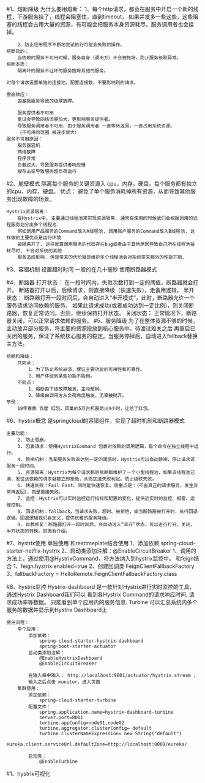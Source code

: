 #1、熔断降级
    为什么要用熔断：
        1、每个http请求，都会在服务中开启一个新的线程，下游服务挂了，线程会阻塞住，直到timeout，
        如果并发多一些这些，这些阻塞的线程会占用大量的资源，有可能会把服务本身资源耗尽，服务调用者也会挂掉。
        
        2、防止应用程序不断地尝试执行可能会失败的操作。
    熔断目的：
        当依赖的服务不可用时候，服务自身（调用方）不会被拖垮，防止服务级联异常。
    熔断本质：   
        隔离坏的服务不让坏的服务拖垮其他的服务。
    
    对每个请求设置单独的连接池，配置连接数，不要影响别的请求。
    
    雪崩效应：
        由基础服务导致的级联故障。
        
        服务提供者不可用
        重试会导致网络流量加大，更影响服务提供者。
        导致服务调用者不可用，由于服务调用者 一直等待返回，一直占用系统资源。
        （不可用的范围 被逐步放大）
    服务不可用原因：
        服务器宕机
        网络故障
        程序异常
        负载过大，导致服务提供者响应慢
        缓存击穿导致服务超负荷运行
#2、舱壁模式
    隔离每个服务的关键资源入 cpu，内存，硬盘。每个服务都有独立的cpu，内存，硬盘。
    优点：
        避免了单个服务消耗掉所有资源，从而导致其他服务出现故障的场景。
        
    Hystrix资源隔离：
        在Hystrix中, 主要通过线程池来实现资源隔离. 通常在使用的时候我们会根据调用的远程服务划分出多个线程池.
        例如调用产品服务的Command放入A线程池, 调用账户服务的Command放入B线程池. 这样做的主要优点是运行环境
        被隔离开了. 这样就算调用服务的代码存在bug或者由于其他原因导致自己所在线程池被耗尽时, 不会对系统的其他
        服务造成影响. 但是带来的代价就是维护多个线程池会对系统带来额外的性能开销. 
#3、容错机制
    设置超时时间
        一般的在几十毫秒
    使用断路器模式
        
#4、断路器
    打开状态：
        在一段时间内，失败次数打到一定的阈值，断路器就会打开。
        断路器打开以后，后续请求，则直接降级（快速失败），走备用逻辑。
    半开状态：
        断路器打开一段时间后，会自动进入“半开模式”，此时，断路器允许一个服务请求访问依赖的服务。
        如果此请求成功(或者成功达到一定比例)，则关闭断路器，恢复正常访问。否则，继续保持打开状态。
    关闭状态：
        正常情况下，断路器关闭，可以正常请求依赖的服务。
#5、服务降级
    为了在整体资源不够的时候，主动放弃部分服务，将主要的资源投放到核心服务中，待渡过难关之后
    再重启已关闭的服务，保证了系统核心服务的稳定。当服务停掉后，自动进入fallback替换主方法。

    熔断和降级：
        共同点：
            1、为了防止系统崩溃，保证主要功能的可用性和可靠性。
            2、用户体验到某些功能不能用。
        不同点：
            1、熔断由下级故障触发，主动惹祸。
            2、降级由调用方从负荷角度触发，无辜被抛弃。        
    举例：
        19年春晚 百度 红包，凤巢的5万台机器熄火4小时，让给了红包。
#6、hystrix概念
    是springcloud的容错组件，实现了超时机制和断路器模式
    
    主要功能：
        2. 防止雪崩。
        3. 包裹请求：使用HystrixCommand 包裹对依赖的调用逻辑，每个命令在独立线程中运行。
        4. 跳闸机制：当某服务失败率达到一定的阈值时，Hystrix可以自动跳闸，停止请求该服务一段时间。
        5. 资源隔离：Hystrix为每个请求都的依赖都维护了一个小型线程池，如果该线程池已满，发往该依赖的请求就被立即拒绝，从而加速失败判定。防止级联失败。
        6. 快速失败：Fail Fast。同时能快速恢复。侧重点是：（不去真正的请求服务，发生异常再返回），而是直接失败。
        7. 监控：Hystrix可以实时监控运行指标和配置的变化，提供近实时的监控、报警、运维控制。
        8. 回退机制：fallback，当请求失败、超时、被拒绝，或当断路器被打开时，执行回退逻辑。回退逻辑我们自定义，提供优雅的服务降级。
        9. 自我修复：断路器打开一段时间后，会自动进入“半开”状态，可以进行打开，关闭，半开状态的转换。前面有介绍。
#7、hystrix使用 
    单独使用
    和resttmeplate结合使用
        1、添加依赖
            spring-cloud-starter-netflix-hystrix
        2、启动类添加注解：@EnableCircuitBreaker
        1、调用的方法上，通过使用@HystrixCommand，将方法纳入到hystrix监控中。
    和feign结合
        1、feign.hystrix.enabled=true
        2、创建回调类 FeignClientFallbackFactory
        3、fallbackFactory = HelloRemote.FeignClientFallbackFactory.class


#8、hystrix监控
    Hystrix-dashboard
        是一款针对Hystrix进行实时监控的工具，通过Hystrix Dashboard我们可以
        看到各Hystrix Command的请求响应时间, 请求成功率等数据。
        只能看到单个应用内的服务信息. 
    Turbine
        可以汇总系统内多个服务的数据并显示到Hystrix Dashboard上
    
    使用流程：
        单个应用：
            添加依赖：
                spring-cloud-starter-hystrix-dashboard
                spring-boot-starter-actuator
            启动类添加注解：
                @EnableHystrixDashboard
                @EnableCircuitBreaker
                
            在输入框中输入： http://localhost:9001/actuator/hystrix.stream ，
            输入之后点击 monitor，进入页面
        集群使用：
            添加依赖：
                spring-cloud-starter-turbine
            配置文件：
                spring.application.name=hystrix-dashboard-turbine
                server.port=8001
                turbine.appConfig=node01,node02
                turbine.aggregator.clusterConfig= default
                turbine.clusterNameExpression= new String("default")
                eureka.client.serviceUrl.defaultZone=http://localhost:8000/eureka/

            启动类：
                @EnableTurbine
#1、hystrix可视化